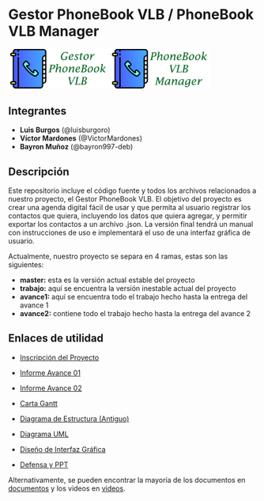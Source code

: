 # Gestor PhoneBook VLB / PhoneBook VLB Manager

<img src="/archivos/logo_phonebook.png" height="40%" width="40%"> <img src="/archivos/logo_phonebook_en.png" height="40%" width="40%">

## Integrantes

* **Luis Burgos** (@luisburgoro)
* **Víctor Mardones** (@VictorMardones)
* **Bayron Muñoz** (@bayron997-deb)

## Descripción

Este repositorio incluye el código fuente y todos los archivos relacionados a nuestro proyecto, el Gestor PhoneBook VLB. El objetivo del proyecto es crear una agenda digital fácil de usar y que permita al usuario registrar los contactos que quiera, incluyendo los datos que quiera agregar, y permitir exportar los contactos a un archivo .json. La versión final tendrá un manual con instrucciones de uso e implementará el uso de una interfaz gráfica de usuario.

Actualmente, nuestro proyecto se separa en 4 ramas, estas son las siguientes:
* **master:** esta es la versión actual estable del proyecto
* **trabajo:** aquí se encuentra la versión inestable actual del proyecto
* **avance1:** aquí se encuentra todo el trabajo hecho hasta la entrega del avance 1
* **avance2:** contiene todo el trabajo hecho hasta la entrega del avance 2

## Enlaces de utilidad

* [Inscripción del Proyecto](https://docs.google.com/document/d/1UqjoCSdfizj1QyxhXLpptA3OIQOy386QJaoXjmE379E/edit?usp=sharing)

* [Informe Avance 01](https://drive.google.com/file/d/1chdxzxu8_79bxgB0mlFJHnqTxnIppITO/view?usp=sharing)

* [Informe Avance 02](https://drive.google.com/file/d/1XH0lfNh-vlEcsl2YNxOMzNpZBFhZ8x7a/view?usp=sharing)

* [Carta Gantt](https://drive.google.com/file/d/1BvpC6a_10Ra5qB5gEKPj0eXb01FkisYf/view?usp=sharing)

* [Diagrama de Estructura (Antiguo)](https://docs.google.com/drawings/d/1hd4YHceJR3SvHM320ALIMN6bfhUhFbo2lYSMqHg369s/edit?usp=sharing)

* [Diagrama UML](https://drive.google.com/file/d/1_YfIYzNmhl12iphlD8SVLC-OCG4lrwWd/view?usp=sharing)

* [Diseño de Interfaz Gráfica](https://app.moqups.com/xblfzqRdYi/view/page/a7e8cd9b8)

* [Defensa y PPT](https://drive.google.com/drive/folders/1L7B_Nk0ljEXgTYxvfaua4JwaWtehGo5C?usp=sharing)

Alternativamente, se pueden encontrar la mayoría de los documentos en [documentos](https://github.com/VictorMardones/Gestor_PhoneBook_VLB/tree/master/documentos) y los videos en [videos](https://github.com/VictorMardones/Gestor_PhoneBook_VLB/tree/master/videos).
